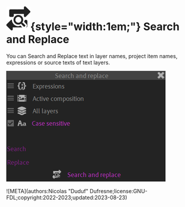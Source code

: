 # ![](../../../img/duik/icons/search_replace.svg){style="width:1em;"} Search and Replace

You can Search and Replace text in layer names, project item names, expressions or source texts of text layers.

![](../../../img/duik/tools/search-replace.png)


![META](authors:Nicolas "Duduf" Dufresne;license:GNU-FDL;copyright:2022-2023;updated:2023-08-23)
